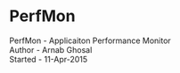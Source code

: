 # PerfMon
PerfMon - Applicaiton Performance Monitor<br>
Author - Arnab Ghosal<br>
Started - 11-Apr-2015
